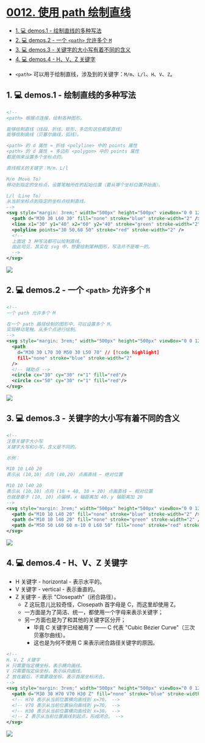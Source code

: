 # [0012. 使用 path 绘制直线](https://github.com/tnotesjs/TNotes.svg/tree/main/notes/0012.%20%E4%BD%BF%E7%94%A8%20path%20%E7%BB%98%E5%88%B6%E7%9B%B4%E7%BA%BF)

<!-- region:toc -->

- [1. 💻 demos.1 - 绘制直线的多种写法](#1--demos1---绘制直线的多种写法)
- [2. 💻 demos.2 - 一个 `<path>` 允许多个 `M`](#2--demos2---一个-path-允许多个-m)
- [3. 💻 demos.3 - 关键字的大小写有着不同的含义](#3--demos3---关键字的大小写有着不同的含义)
- [4. 💻 demos.4 - H、V、Z 关键字](#4--demos4---hvz-关键字)

<!-- endregion:toc -->
- `<path>` 可以用于绘制直线，涉及到的关键字：`M/m`、`L/l`、`H`、`V`、`Z`。

## 1. 💻 demos.1 - 绘制直线的多种写法


```xml
<!--
<path> 根据点连接，绘制各种图形。

能够绘制直线（线段、折线、矩形、多边形这些都是直线）
能够绘制曲线（贝塞尔曲线，弧线）。

<path> 的 d 属性 ≈ 折线 <polyline> 中的 points 属性
<path> 的 d 属性 ≈ 多边形 <polygon> 中的 points 属性
都是用来设置多个坐标点的。

直线相关的关键字：M/m、L/l

M/m（Move To）
移动到指定的坐标点，设置笔触所在的起始位置（要从哪个坐标位置开始画）。

L/l（Line To）
从当前坐标点到指定的坐标点绘制直线。
-->
<svg style="margin: 3rem;" width="500px" height="500px" viewBox="0 0 120 120" xmlns="http://www.w3.org/2000/svg">
  <path d="M30 30 L60 30" fill="none" stroke="blue" stroke-width="2" /> <!-- [!code highlight] -->
  <line x1="30" y1="40" x2="60" y2="40" stroke="green" stroke-width="2" />
  <polyline points="30 50,60 50" stroke="red" stroke-width="2" />
  <!--
  上面这 3 种写法都可以绘制直线。
  由此可见，其实在 svg 中，想要绘制某种图形，写法并不是唯一的。
  -->
</svg>
```

![](assets/2024-12-10-09-00-12.png)


## 2. 💻 demos.2 - 一个 `<path>` 允许多个 `M`


```xml
<!--
一个 path 允许多个 M

在一个 path 路径绘制的图形中，可以设置多个 M。
实现移动笔触，从多个点进行绘制。
-->
<svg style="margin: 3rem;" width="500px" height="500px" viewBox="0 0 120 120" xmlns="http://www.w3.org/2000/svg">
  <path
    d="M30 30 L70 30 M50 30 L50 70" // [!code highlight]
    fill="none" stroke="blue" stroke-width="2"
  />
  <!-- 辅助点 -->
  <circle cx="30" cy="30" r="1" fill="red"/>
  <circle cx="50" cy="30" r="1" fill="red"/>
</svg>
```

![](assets/2025-01-26-14-44-08.png)

## 3. 💻 demos.3 - 关键字的大小写有着不同的含义


```xml
<!--
注意关键字大小写
关键字大写和小写，含义是不同的。

示例：

M10 10 L40 20
表示从 (10,10) 点向 (40,20) 点画直线 — 绝对位置

M10 10 l40 20
表示从 (10,10) 点向 (10 + 40, 10 + 20) 点画直线 — 相对位置
也就是基于 (10, 10) 点偏移，x 轴距离加 40，y 轴距离加 20
-->
<svg style="margin: 3rem;" width="500px" height="500px" viewBox="0 0 120 120" xmlns="http://www.w3.org/2000/svg">
  <path d="M10 10 L40 20" fill="none" stroke="blue" stroke-width="2" /> <!-- [!code highlight] -->
  <path d="M10 10 l40 20" fill="none" stroke="green" stroke-width="2" /> <!-- [!code highlight] -->
  <path d="M50 50 L60 60 m-10 0 L60 50" fill="none" stroke="red" stroke-width="2" /> <!-- [!code highlight] -->
</svg>
```

![](assets/2024-12-10-09-03-05.png)

## 4. 💻 demos.4 - H、V、Z 关键字


- H 关键字 - horizontal - 表示水平的。
- V 关键字 - vertical - 表示垂直的。
- Z 关键字 - 表示 "Closepath"（闭合路径）。
  - Z 这玩意儿比较奇怪，Closepath 首字母是 C，而这里却使用 Z。
  - 一方面是为了简洁、统一，都使用一个字母来表示关键字；
  - 另一方面也是为了和其他的关键字区分开；
    - 毕竟 C 关键字已经被用了 —— C 代表 "Cubic Bézier Curve"（三次贝塞尔曲线）。
    - 这也是为何不使用 C 来表示闭合路径关键字的原因。

```xml
<!--
H、V、Z 关键字
H 只需要指定横坐标，表示横向画线。
V 只需要指定纵坐标，表示纵向画线。
Z 放在最后，不需要跟坐标，表示首尾坐标闭合。
-->
<svg style="margin: 3rem;" width="500px" height="500px" viewBox="0 0 120 120" xmlns="http://www.w3.org/2000/svg">
  <path d="M30 30 H70 V70 H30 Z" fill="none" stroke="blue" stroke-width="2" /> <!-- [!code highlight] -->
  <!-- H70 表示从当前位置横向画线到 x=70。 -->
  <!-- V70 表示从当前位置纵向画线到 y=70。 -->
  <!-- H30 表示从当前位置横向画线到 x=30。 -->
  <!-- Z 表示从当前位置画线到起点，形成闭合。 -->
</svg>
```

![](assets/2024-12-10-09-05-19.png)
